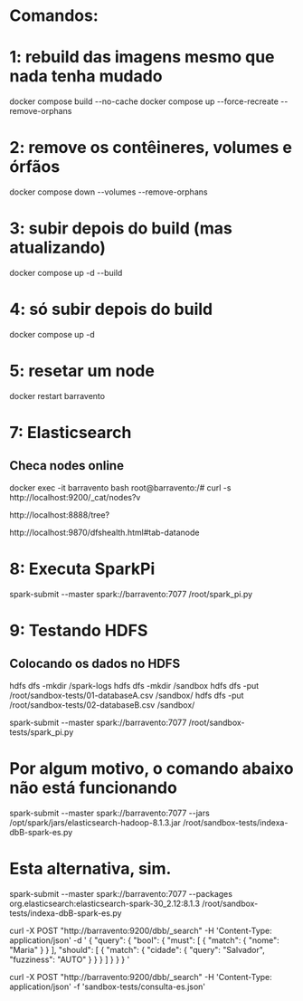 # Comandos: 
# 1: rebuild das imagens mesmo que nada tenha mudado
docker compose build --no-cache
docker compose up --force-recreate --remove-orphans
# 2: remove os contêineres, volumes e órfãos
docker compose down --volumes --remove-orphans

# 3: subir depois do build (mas atualizando)
docker compose up -d --build

# 4: só subir depois do build
docker compose up -d 

# 5: resetar um node
docker restart barravento



# 7: Elasticsearch
## Checa nodes online
docker exec -it barravento bash
root@barravento:/# curl -s http://localhost:9200/_cat/nodes?v


http://localhost:8888/tree?

http://localhost:9870/dfshealth.html#tab-datanode

# 8: Executa SparkPi
spark-submit --master spark://barravento:7077 /root/spark_pi.py

# 9: Testando HDFS
## Colocando os dados no HDFS
hdfs dfs -mkdir /spark-logs
hdfs dfs -mkdir /sandbox
hdfs dfs -put /root/sandbox-tests/01-databaseA.csv /sandbox/
hdfs dfs -put /root/sandbox-tests/02-databaseB.csv /sandbox/

spark-submit --master spark://barravento:7077 /root/sandbox-tests/spark_pi.py
# Por algum motivo, o comando abaixo não está funcionando
spark-submit --master spark://barravento:7077 --jars /opt/spark/jars/elasticsearch-hadoop-8.1.3.jar /root/sandbox-tests/indexa-dbB-spark-es.py
# Esta alternativa, sim. 
spark-submit --master spark://barravento:7077 --packages org.elasticsearch:elasticsearch-spark-30_2.12:8.1.3 /root/sandbox-tests/indexa-dbB-spark-es.py


curl -X POST "http://barravento:9200/dbb/_search" -H 'Content-Type: application/json' -d '
{
  "query": {
    "bool": {
      "must": [
        {
          "match": {
            "nome": "Maria"
          }
        }
      ],
      "should": [
        {
          "match": {
            "cidade": {
              "query": "Salvador",
              "fuzziness": "AUTO"
            }
          }
        }
      ]
    }
  }
}
'

curl -X POST "http://barravento:9200/dbb/_search" -H 'Content-Type: application/json' -f 'sandbox-tests/consulta-es.json'
